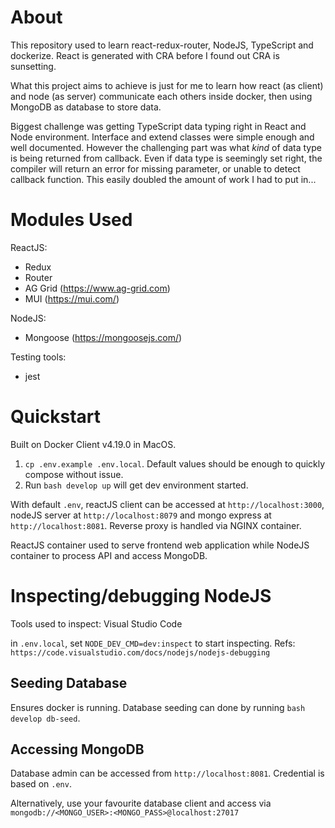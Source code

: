
# About

This repository used to learn react-redux-router, NodeJS, TypeScript and dockerize. React is generated with CRA before I found out CRA is sunsetting.

What this project aims to achieve is just for me to learn how react (as client) and node (as server) communicate each others inside docker, then using MongoDB as database to store data.

Biggest challenge was getting TypeScript data typing right in React and Node environment. Interface and extend classes were simple enough and well documented. However the challenging part was what *kind* of data type is being returned from callback. Even if data type is seemingly set right, the compiler will return an error for missing parameter, or unable to detect callback function. This easily doubled the amount of work I had to put in...

# Modules Used

ReactJS:
- Redux
- Router
- AG Grid (https://www.ag-grid.com)
- MUI (https://mui.com/)

NodeJS:
- Mongoose (https://mongoosejs.com/)

Testing tools:
- jest

# Quickstart

Built on Docker Client v4.19.0 in MacOS.

1. `cp .env.example .env.local`. Default values should be enough to quickly compose without issue.
2. Run `bash develop up` will get dev environment started.

With default `.env`, reactJS client can be accessed at `http://localhost:3000`, nodeJS server at `http://localhost:8079` and mongo express at `http://localhost:8081`. Reverse proxy is handled via NGINX container.

ReactJS container used to serve frontend web application while NodeJS container to process API and access MongoDB.

# Inspecting/debugging NodeJS

Tools used to inspect: Visual Studio Code

in `.env.local`, set `NODE_DEV_CMD=dev:inspect` to start inspecting. Refs: `https://code.visualstudio.com/docs/nodejs/nodejs-debugging`

## Seeding Database 

Ensures docker is running. Database seeding can done by running `bash develop db-seed`.

## Accessing MongoDB

Database admin can be accessed from `http://localhost:8081`. Credential is based on `.env`.

Alternatively, use your favourite database client and access via `mongodb://<MONGO_USER>:<MONGO_PASS>@localhost:27017`